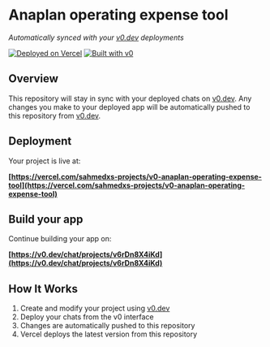 # Anaplan operating expense tool

*Automatically synced with your [v0.dev](https://v0.dev) deployments*

[![Deployed on Vercel](https://img.shields.io/badge/Deployed%20on-Vercel-black?style=for-the-badge&logo=vercel)](https://vercel.com/sahmedxs-projects/v0-anaplan-operating-expense-tool)
[![Built with v0](https://img.shields.io/badge/Built%20with-v0.dev-black?style=for-the-badge)](https://v0.dev/chat/projects/v6rDn8X4iKd)

## Overview

This repository will stay in sync with your deployed chats on [v0.dev](https://v0.dev).
Any changes you make to your deployed app will be automatically pushed to this repository from [v0.dev](https://v0.dev).

## Deployment

Your project is live at:

**[https://vercel.com/sahmedxs-projects/v0-anaplan-operating-expense-tool](https://vercel.com/sahmedxs-projects/v0-anaplan-operating-expense-tool)**

## Build your app

Continue building your app on:

**[https://v0.dev/chat/projects/v6rDn8X4iKd](https://v0.dev/chat/projects/v6rDn8X4iKd)**

## How It Works

1. Create and modify your project using [v0.dev](https://v0.dev)
2. Deploy your chats from the v0 interface
3. Changes are automatically pushed to this repository
4. Vercel deploys the latest version from this repository